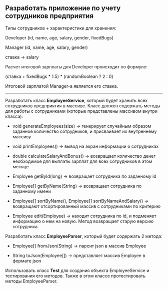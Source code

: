 Разработать приложение по учету сотрудников предприятия
---
Типы сотрудников + характеристики для хранения:

Developer (id, name, age, salary, gender, fixedBugs)

Manager (id, name, age, salary, gender)

ставка -> salary

Расчет итоговой зарплаты для Developer происходит по формуле:

(ставка + fixedBugs * 1.5) * (randomBoolean ? 2 : 0) 

Итоговой зарплатой Manager-а является его ставка.
***
Разработать класс **EmployeeService**, который будет хранить всех сотрудников предприятия в массиве. 
Класс должен содержать методы для работы с сотрудниками (которые представлены массивом внутри класса):

* void generateEmployees(size) -> генерирует случайным образом заданное количество сотрудников, и присваивает их внутреннему массиву

* void printEmployees() -> вывод на экран информации о сотрудниках

* double calculateSalaryAndBonus() -> возвращает количество денег необходимое для выплаты зарплат для всех сотрудников в этом месяце

* Employee getById(long) -> возвращает сотрудника по заданному id

* Employee[] getByName(String) -> возвращает сотрудника по заданному имени

* Employee[] sortByName(), Employee[] sortByNameAndSalary() -> возвращают отсортированный массив с сотрудниками по критерию

* Employee edit(Employee) -> находит сотрудника по id, и подменяет информацию о нем на новую. Метод возвращает старую версию сотрудника.


Разработать класс **EmployeeParser**, который будет содержать 2 метода:

* Employee[] fromJson(String) -> парсит json в массив Employee

* String toJson(Employee[]) -> представляет массив Employee в формате json


Использовать класс **Test** для создания объекта EmployeeService и тестирования его методов. Также в этом классе протестировать методы EmployeeParser.
